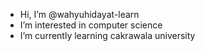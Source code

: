 -  Hi, I’m @wahyuhidayat-learn
-  I’m interested in computer science
-  I’m currently learning cakrawala university


<!---
wahyuhidayat-learn/wahyuhidayat-learn is a ✨ special ✨ repository because its `README.md` (this file) appears on your GitHub profile.
You can click the Preview link to take a look at your changes.
--->
